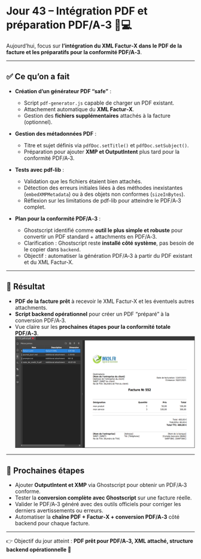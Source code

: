# Jour 43 – Intégration PDF et préparation PDF/A‑3 📝💻

Aujourd’hui, focus sur **l’intégration du XML Factur‑X dans le PDF de la facture et les préparatifs pour la conformité PDF/A‑3**.

---

## ✅ Ce qu’on a fait

- **Création d’un générateur PDF “safe”** :  
  - Script `pdf-generator.js` capable de charger un PDF existant.  
  - Attachement automatique du **XML Factur‑X**.  
  - Gestion des **fichiers supplémentaires** attachés à la facture (optionnel).  

- **Gestion des métadonnées PDF** :  
  - Titre et sujet définis via `pdfDoc.setTitle()` et `pdfDoc.setSubject()`.  
  - Préparation pour ajouter **XMP et OutputIntent** plus tard pour la conformité PDF/A‑3.

- **Tests avec pdf-lib** :  
  - Validation que les fichiers étaient bien attachés.  
  - Détection des erreurs initiales liées à des méthodes inexistantes (`embedXMPMetadata`) ou à des objets non conformes (`sizeInBytes`).  
  - Réflexion sur les limitations de pdf-lib pour atteindre le PDF/A‑3 complet.

- **Plan pour la conformité PDF/A‑3** :  
  - Ghostscript identifié comme **outil le plus simple et robuste** pour convertir un PDF standard + attachments en PDF/A‑3.  
  - Clarification : Ghostscript reste **installé côté système**, pas besoin de le copier dans `backend`.  
  - Objectif : automatiser la génération PDF/A‑3 à partir du PDF existant et du XML Factur‑X.

---

## 💪 Résultat

- **PDF de la facture prêt** à recevoir le XML Factur‑X et les éventuels autres attachments.  
- **Script backend opérationnel** pour créer un PDF “préparé” à la conversion PDF/A‑3.  
- Vue claire sur les **prochaines étapes pour la conformité totale PDF/A‑3**.
![PDF-A3](../images/jour43/pdf-a3.png)

---

## 📌 Prochaines étapes

- Ajouter **OutputIntent et XMP** via Ghostscript pour obtenir un PDF/A‑3 conforme.  
- Tester la **conversion complète avec Ghostscript** sur une facture réelle.  
- Valider le PDF/A‑3 généré avec des outils officiels pour corriger les derniers avertissements ou erreurs.  
- Automatiser la **chaîne PDF + Factur‑X + conversion PDF/A‑3** côté backend pour chaque facture.

---

👉 Objectif du jour atteint : **PDF prêt pour PDF/A‑3, XML attaché, structure backend opérationnelle 🚀**

